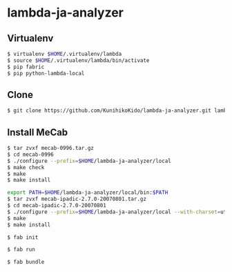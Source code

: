 # lambda-ja-analyzer

## Virtualenv
```bash
$ virtualenv $HOME/.virtualenv/lambda
$ source $HOME/.virtualenv/lambda/bin/activate
$ pip fabric
$ pip python-lambda-local
```

## Clone
```bash
$ git clone https://github.com/KunihikoKido/lambda-ja-analyzer.git lambda-ja-analyzer
```

## Install MeCab
```bash
$ tar zvxf mecab-0996.tar.gz
$ cd mecab-0996
$ ./configure --prefix=$HOME/lambda-ja-analyzer/local
$ make check
$ make
$ make install
```

```bash
export PATH=$HOME/lambda-ja-analyzer/local/bin:$PATH
$ tar zvxf mecab-ipadic-2.7.0-20070801.tar.gz
$ cd mecab-ipadic-2.7.0-20070801
$ ./configure --prefix=$HOME/lambda-ja-analyzer/local --with-charset=utf-8
$ make
$ make install
```

```bash
$ fab init
```

```bash
$ fab run
```

```bash
$ fab bundle
```
